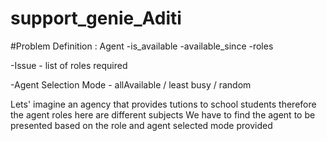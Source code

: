 # support_genie_Aditi
#Problem Definition :
Agent 
-is_available 
-available_since 
-roles 

-Issue - list of roles required

-Agent Selection Mode - allAvailable / least busy / random


Lets' imagine an agency that provides tutions to school students therefore the agent roles here are different subjects                     We have to find the agent to be presented based on the role and agent selected mode provided        

